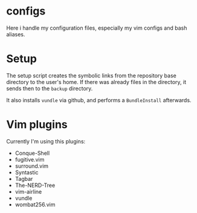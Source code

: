 configs
=======

Here i handle my configuration files, especially my vim configs and bash aliases.

Setup
=====
The setup script creates the symbolic links from the repository base directory
to the user's home. If there was already files in the directory, it sends then
to the `backup` directory.

It also installs `vundle` via github, and performs a `BundleInstall` afterwards.

Vim plugins
===========
Currently I'm using this plugins:
  * Conque-Shell
  * fugitive.vim
  * surround.vim
  * Syntastic
  * Tagbar
  * The-NERD-Tree
  * vim-airline
  * vundle
  * wombat256.vim
